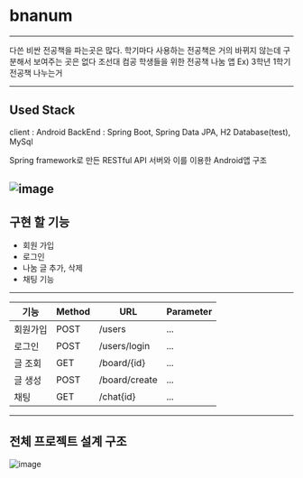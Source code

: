 # bnanum
---
다쓴 비싼 전공책을 파는곳은 많다. 
학기마다 사용하는 전공책은 거의 바뀌지 않는데 구분해서 보여주는 곳은 없다
조선대 컴공 학생들을 위한 전공책 나눔 앱 
Ex) 3학년 1학기 전공책 나누는거

----
## Used Stack 
client : Android
BackEnd : Spring Boot, Spring Data JPA, H2 Database(test), MySql

Spring framework로 만든 RESTful API 서버와 이를 이용한 Android앱 구조

![image](https://github.com/Hodu-moon/bnanum/assets/82320750/5e634faf-6270-428f-bfa6-aefb52b4fa5c)
---

## 구현 할 기능

* 회원 가입
* 로그인
* 나눔 글 추가, 삭제
* 채팅 기능

---

|기능|Method|URL|Parameter|
|------|---|---|---|
|회원가입|POST|/users| ... |
|로그인|POST| /users/login| ... |
|글 조회|GET|/board/{id}| ... |
|글 생성| POST |/board/create| ... |
|채팅| GET |/chat{id}|...|

----
## 전체 프로젝트 설계 구조
![image](https://github.com/Hodu-moon/bnanum/assets/82320750/f24bb799-3c5d-4c8c-a417-930aef2ac15a)
